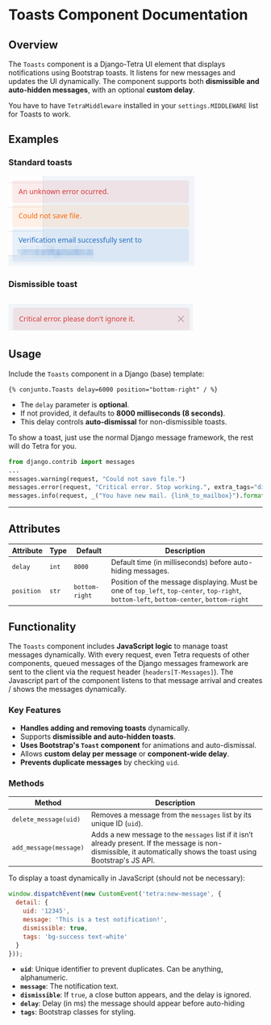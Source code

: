 # **Toasts Component Documentation**

## **Overview**
The `Toasts` component is a Django-Tetra UI element that displays notifications using Bootstrap toasts. It listens for new messages and updates the UI dynamically. The component supports both **dismissible and auto-hidden messages**, with an optional **custom delay**.

You have to have `TetraMiddleware` installed in your `settings.MIDDLEWARE` list for Toasts to work.

##  Examples
### Standard toasts

![toasts.png](../images/toasts.png)


### Dismissible toast

![toast_dismissible.png](../images/toast_dismissible.png)
---

## Usage
Include the `Toasts` component in a Django (base) template:

```django
{% conjunto.Toasts delay=6000 position="bottom-right" / %}
```

- The `delay` parameter is **optional**.  
- If not provided, it defaults to **8000 milliseconds (8 seconds)**.  
- This delay controls **auto-dismissal** for non-dismissible toasts.

To show a toast, just use the normal Django message framework, the rest will do Tetra for you.

```python
from django.contrib import messages 
...
messages.warning(request, "Could not save file.")
messages.error(request, "Critical error. Stop working.", extra_tags="dismissible")
messages.info(request, _("You have new mail. {link_to_mailbox}").format(link_to_mailbox=...), extra_tags="dismissible")
```

---

## **Attributes**
| Attribute  | Type  | Default        | Description                                                                                                                              |
|------------|-------|----------------|------------------------------------------------------------------------------------------------------------------------------------------|
| `delay`    | `int` | `8000`         | Default time (in milliseconds) before auto-hiding messages.                                                                              |
| `position` | `str` | `bottom-right` | Position of the message displaying. Must be one of `top_left`, `top-center`, `top-right`, `bottom-left`, `bottom-center`, `bottom-right` |



## Functionality
The `Toasts` component includes **JavaScript logic** to manage toast messages dynamically. With every request, even Tetra requests of other components, queued messages of the Django messages framework are sent to the client via the request header (`headers[T-Messages]`). The Javascript part of the component listens to that message arrival and creates / shows the messages dynamically. 

### **Key Features**
- **Handles adding and removing toasts** dynamically.
- Supports **dismissible and auto-hidden toasts**.  
- **Uses Bootstrap's `Toast` component** for animations and auto-dismissal.
- Allows **custom delay per message** or **component-wide delay**.
- **Prevents duplicate messages** by checking `uid`.

### Methods

| Method  | Description |
|---------|-------------|
| `delete_message(uid)` | Removes a message from the `messages` list by its unique ID (`uid`). |
| `add_message(message)` | Adds a new message to the `messages` list if it isn’t already present. If the message is non-dismissible, it automatically shows the toast using Bootstrap's JS API. |

To display a toast dynamically in JavaScript (should not be necessary):
```javascript
window.dispatchEvent(new CustomEvent('tetra:new-message', {
  detail: {
    uid: '12345',
    message: 'This is a test notification!',
    dismissible: true,
    tags: 'bg-success text-white'
  }
}));
```
- **`uid`**: Unique identifier to prevent duplicates. Can be anything, alphanumeric.
- **`message`**: The notification text.
- **`dismissible`**: If `true`, a close button appears, and the delay is ignored.
- **`delay`**: Delay (in ms) the message should appear before auto-hiding 
- **`tags`**: Bootstrap classes for styling.




 
